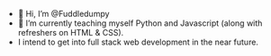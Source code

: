 - 👋 Hi, I’m @Fuddledumpy
- 🌱 I’m currently teaching myself Python and Javascript (along with refreshers on HTML & CSS).
- I intend to get into full stack web development in the near future.
